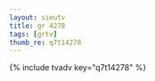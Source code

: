 ```yaml
--- 
layout: sieutv
title: gr 4278
tags: [grtv]
thumb_re: q7t14278
---
```

{% include tvadv key="q7t14278" %} 
